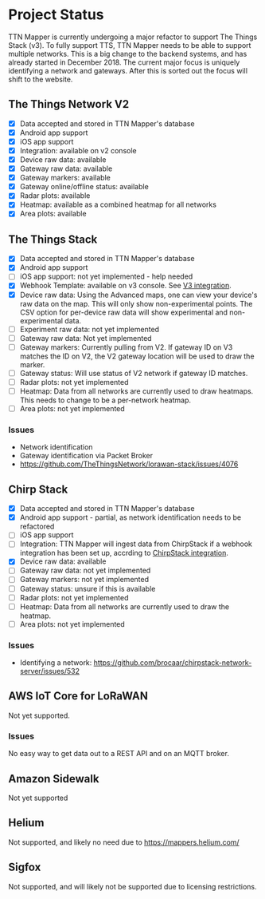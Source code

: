 # Project Status

TTN Mapper is currently undergoing a major refactor to support The Things Stack (v3). To fully support TTS, TTN Mapper needs to be able to support multiple networks. 
This is a big change to the backend systems, and has already started in December 2018. The current major focus is uniquely identifying a network and gateways. After this is sorted out the focus will shift to the website.

## The Things Network V2

- [x] Data accepted and stored in TTN Mapper's database
- [x] Android app support
- [x] iOS app support
- [x] Integration: available on v2 console
- [x] Device raw data: available
- [x] Gateway raw data: available
- [x] Gateway markers: available
- [x] Gateway online/offline status: available
- [x] Radar plots: available
- [x] Heatmap: available as a combined heatmap for all networks
- [x] Area plots: available

## The Things Stack

- [x] Data accepted and stored in TTN Mapper's database
- [x] Android app support
- [ ] iOS app support: not yet implemented - help needed
- [x] Webhook Template: available on v3 console. See [V3 integration](integration/tts-integration-v3.md).
- [x] Device raw data: Using the Advanced maps, one can view your device's raw data on the map. This will only show non-experimental points. The CSV option for per-device raw data will show experimental and non-experimental data.
- [ ] Experiment raw data: not yet implemented
- [ ] Gateway raw data: Not yet implemented
- [ ] Gateway markers: Currently pulling from V2. If gateway ID on V3 matches the ID on V2, the V2 gateway location will be used to draw the marker.
- [ ] Gateway status: Will use status of V2 network if gateway ID matches.
- [ ] Radar plots: not yet implemented
- [ ] Heatmap: Data from all networks are currently used to draw heatmaps. This needs to change to be a per-network heatmap.
- [ ] Area plots: not yet implemented

### Issues
* Network identification
* Gateway identification via Packet Broker
* https://github.com/TheThingsNetwork/lorawan-stack/issues/4076

## Chirp Stack

- [x] Data accepted and stored in TTN Mapper's database
- [x] Android app support - partial, as network identification needs to be refactored
- [ ] iOS app support
- [ ] Integration: TTN Mapper will ingest data from ChirpStack if a webhook integration has been set up, accrding to [ChirpStack integration](integrations/chirpstack.md).
- [x] Device raw data: available
- [ ] Gateway raw data: not yet implemented
- [ ] Gateway markers: not yet implemented
- [ ] Gateway status: unsure if this is available
- [ ] Radar plots: not yet implemented
- [ ] Heatmap: Data from all networks are currently used to draw the heatmap.
- [ ] Area plots: not yet implemented

### Issues

* Identifying a network: https://github.com/brocaar/chirpstack-network-server/issues/532

## AWS IoT Core for LoRaWAN

Not yet supported.

### Issues

No easy way to get data out to a REST API and on an MQTT broker.

## Amazon Sidewalk

Not yet supported

## Helium

Not supported, and likely no need due to https://mappers.helium.com/

## Sigfox

Not supported, and will likely not be supported due to licensing restrictions.
